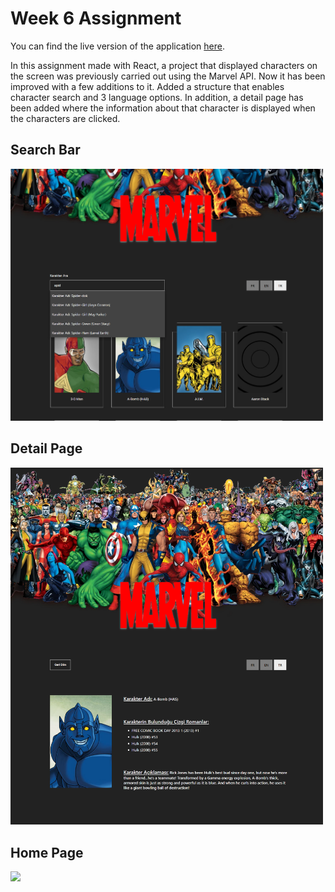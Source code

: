# Week 6 Assignment
You can find the live version of the application [here](https://react-bootcamp-week5-assignment.vercel.app/).

In this assignment made with React, a project that displayed characters on the screen was previously carried out using the Marvel API. Now it has been improved with a few additions to it. Added a structure that enables character search and 3 language options. In addition, a detail page has been added where the information about that character is displayed when the characters are clicked.

## Search Bar
<img src="public/searchBarr.png" width="500">

## Detail Page
<img src="public/detailPage.png" width="500">

## Home Page
<img src="public/homePage.png" width="500">
